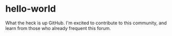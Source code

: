 # hello-world

What the heck is up GitHub. I'm excited to contribute to this community, and learn from those who already frequent this forum.
